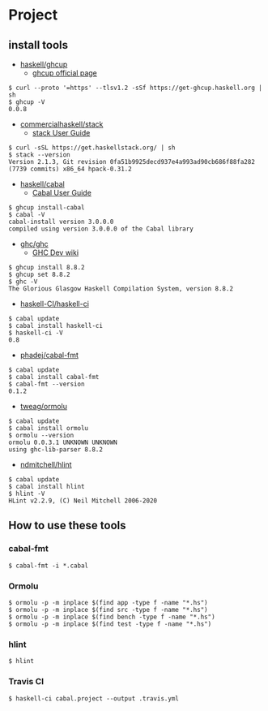 # Project

## install tools

- [haskell/ghcup](https://gitlab.haskell.org/haskell/ghcup)
  - [ghcup official page](https://www.haskell.org/ghcup/)

```shell
$ curl --proto '=https' --tlsv1.2 -sSf https://get-ghcup.haskell.org | sh
$ ghcup -V
0.0.8
```

- [commercialhaskell/stack](https://github.com/commercialhaskell/stack)
  - [stack User Guide](https://docs.haskellstack.org/en/stable/README/)

```shell
$ curl -sSL https://get.haskellstack.org/ | sh
$ stack --version
Version 2.1.3, Git revision 0fa51b9925decd937e4a993ad90cb686f88fa282 (7739 commits) x86_64 hpack-0.31.2
```

- [haskell/cabal](https://github.com/haskell/cabal)
  - [Cabal User Guide](https://www.haskell.org/cabal/users-guide/)

```shell
$ ghcup install-cabal
$ cabal -V
cabal-install version 3.0.0.0
compiled using version 3.0.0.0 of the Cabal library
```

- [ghc/ghc](https://gitlab.haskell.org/ghc/ghc)
  - [GHC Dev wiki](https://gitlab.haskell.org/ghc/ghc/wikis/home)

```shell
$ ghcup install 8.8.2
$ ghcup set 8.8.2
$ ghc -V
The Glorious Glasgow Haskell Compilation System, version 8.8.2
```

- [haskell-CI/haskell-ci](https://github.com/haskell-CI/haskell-ci)

```shell
$ cabal update
$ cabal install haskell-ci
$ haskell-ci -V
0.8
```

- [phadej/cabal-fmt](https://github.com/phadej/cabal-fmt)

```shell
$ cabal update
$ cabal install cabal-fmt
$ cabal-fmt --version
0.1.2
```

- [tweag/ormolu](https://github.com/tweag/ormolu)

```shell
$ cabal update
$ cabal install ormolu
$ ormolu --version
ormolu 0.0.3.1 UNKNOWN UNKNOWN
using ghc-lib-parser 8.8.2
```

- [ndmitchell/hlint](https://github.com/ndmitchell/hlint)

```shell
$ cabal update
$ cabal install hlint
$ hlint -V
HLint v2.2.9, (C) Neil Mitchell 2006-2020
```

## How to use these tools

### cabal-fmt

```shell
$ cabal-fmt -i *.cabal
```

### Ormolu

```shell
$ ormolu -p -m inplace $(find app -type f -name "*.hs")
$ ormolu -p -m inplace $(find src -type f -name "*.hs")
$ ormolu -p -m inplace $(find bench -type f -name "*.hs")
$ ormolu -p -m inplace $(find test -type f -name "*.hs")
```

### hlint

```shell
$ hlint 
```

### Travis CI

```shell
$ haskell-ci cabal.project --output .travis.yml
```
